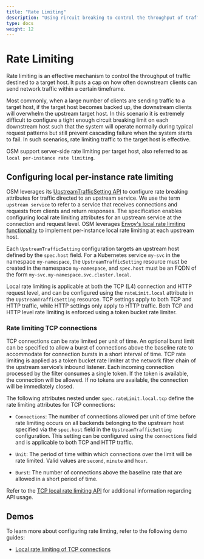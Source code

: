 ```yaml
---
title: "Rate Limiting"
description: "Using rircuit breaking to control the throughput of traffic"
type: docs
weight: 12
---
```


# Rate Limiting

Rate limiting is an effective mechanism to control the throughput of traffic destined to a target host. It puts a cap on how often downstream clients can send network traffic within a certain timeframe.

Most commonly, when a large number of clients are sending traffic to a target host, if the target host becomes backed up, the downstream clients will overwhelm the upstream target host. In this scenario it is extremely difficult to configure a tight enough circuit breaking limit on each downstream host such that the system will operate normally during typical request patterns but still prevent cascading failure when the system starts to fail. In such scenarios, rate limiting traffic to the target host is effective.

OSM support server-side rate limiting per target host, also referred to as `local per-instance rate limiting`.

## Configuring local per-instance rate limiting

OSM leverages its [UpstreamTrafficSetting API][1] to configure rate breaking attributes for traffic directed to an upstream service. We use the term `upstream service` to refer to a service that receives connections and requests from clients and return responses. The specification enables configuring local rate limiting attributes for an upstream service at the connection and request level. OSM leverages [Envoy's local rate limiting functionality](https://www.envoyproxy.io/docs/envoy/latest/configuration/listeners/network_filters/local_rate_limit_filter#config-network-filters-local-rate-limit) to implement per-instance local rate limiting at each upstream host.

Each `UpstreamTrafficSetting` configuration targets an upstream host defined by the `spec.host` field. For a Kubernetes service `my-svc` in the namespace `my-namespace`, the `UpstreamTrafficSetting` resource must be created in the namespace `my-namespace`, and `spec.host` must be an FQDN of the form `my-svc.my-namespace.svc.cluster.local`.

Local rate limiting is applicable at both the TCP (L4) connection and HTTP request level, and can be configured using the `rateLimit.local` attribute in the `UpstreamTrafficSetting` resource. TCP settings apply to both TCP and HTTP traffic, while HTTP settings only apply to HTTP traffic. Both TCP and HTTP level rate limiting is enforced using a token bucket rate limiter.

### Rate limiting TCP connections

TCP connections can be rate limited per unit of time. An optional burst limit can be specified to allow a burst of connections above the baseline rate to accommodate for connection bursts in a short interval of time. TCP rate limiting is applied as a token bucket rate limiter at the network filter chain of the upstream service’s inbound listener. Each incoming connection processed by the filter consumes a single token. If the token is available, the connection will be allowed. If no tokens are available, the connection will be immediately closed.

The following attributes nested under `spec.rateLimit.local.tcp` define the rate limiting attributes for TCP connections:

- `Connections`: The number of connections allowed per unit of time before rate limiting occurs on all backends belonging to the upstream host specified via the `spec.host` field in the `UpstreamTrafficSetting` configuration. This setting can be configured using the `connections` field and is applicable to both TCP and HTTP traffic.

- `Unit`: The period of time within which connections over the limit will be rate limited. Valid values are `second`, `minute` and `hour`.

- `Burst`: The number of connections above the baseline rate that are allowed in a short period of time.

Refer to the [TCP local rate limiting API](/docs/api_reference/policy/v1alpha1/#policy.openservicemesh.io/v1alpha1.TCPLocalRateLimitSpec) for additional information regarding API usage.

## Demos

To learn more about configuring rate limting, refer to the following demo guides:
- [Local rate limiting of TCP connections](/docs/demos/local_rate_limit_connections)

[1]: /docs/api_reference/policy/v1alpha1/#policy.openservicemesh.io/v1alpha1.UpstreamTrafficSettingSpec
